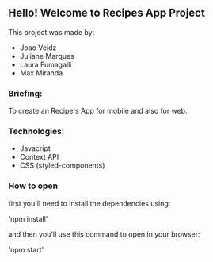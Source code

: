 ## Hello! Welcome to Recipes App Project

This project was made by:

- Joao Veidz
- Juliane Marques
- Laura Fumagalli
- Max Miranda

### Briefing:

To create an Recipe's App for mobile and also for web.

### Technologies:

- Javacript
- Context API
- CSS (styled-components)
  
### How to open

first you'll need to install the dependencies using:

'npm install'

and then you'll use this command to open in your browser:

'npm start'
